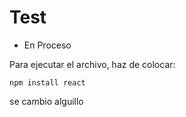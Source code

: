 <h1> Test </h1>

- En Proceso

Para ejecutar el archivo, haz de colocar:

```npm install react```


se cambio alguillo
